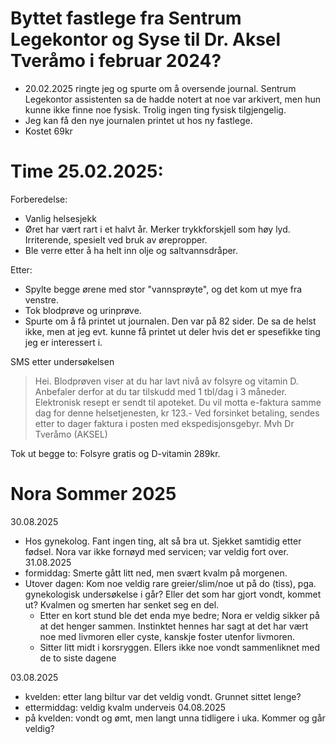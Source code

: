 # Byttet fastlege fra Sentrum Legekontor og Syse til Dr. Aksel Tveråmo i februar 2024?
- 20.02.2025 ringte jeg og spurte om å oversende journal. Sentrum Legekontor assistenten sa de hadde notert at noe var arkivert, men hun kunne ikke finne noe fysisk. Trolig ingen ting fysisk tilgjengelig.
- Jeg kan få den nye journalen printet ut hos ny fastlege.
- Kostet 69kr

# Time 25.02.2025:
Forberedelse:
- Vanlig helsesjekk
- Øret har vært rart i et halvt år. Merker trykkforskjell som høy lyd. Irriterende, spesielt ved bruk av ørepropper.
- Ble verre etter å ha helt inn olje og saltvannsdråper.

Etter:
- Spylte begge ørene med stor "vannsprøyte", og det kom ut mye fra venstre.
- Tok blodprøve og urinprøve.
- Spurte om å få printet ut journalen. Den var på 82 sider. De sa de helst ikke, men at jeg evt. kunne få printet ut deler hvis det er spesefikke ting jeg er interessert i.

SMS etter undersøkelsen
> Hei. Blodprøven viser at du har lavt nivå av folsyre og vitamin D. Anbefaler derfor at du tar tilskudd med 1 tbl/dag i 3 måneder. Elektronisk resept er sendt til apoteket. Du vil motta e-faktura samme dag for denne helsetjenesten, kr 123.- Ved forsinket betaling, sendes etter to dager faktura i posten med ekspedisjonsgebyr.  Mvh Dr Tveråmo
>  (AKSEL)

Tok ut begge to: Folsyre gratis og D-vitamin 289kr.

# Nora Sommer 2025
30.08.2025 
- Hos gynekolog. Fant ingen ting, alt så bra ut. Sjekket samtidig etter fødsel. Nora var ikke fornøyd med servicen; var veldig fort over.
31.08.2025 
- formiddag: Smerte gått litt ned, men svært kvalm på morgenen.
- Utover dagen: Kom noe veldig rare greier/slim/noe ut på do (tiss), pga. gynekologisk undersøkelse i går? Eller det som har gjort vondt, kommet ut?  Kvalmen og smerten har senket seg en del.
	- Etter en kort stund ble det enda mye bedre; Nora er veldig sikker på at det henger sammen. Instinktet hennes har sagt at det har vært noe med livmoren eller cyste, kanskje foster utenfor livmoren.
	- Sitter litt midt i korsryggen. Ellers ikke noe vondt sammenliknet med de to siste dagene

03.08.2025
- kvelden: etter lang biltur var det veldig vondt. Grunnet sittet lenge?
- ettermiddag: veldig kvalm underveis
04.08.2025
- på kvelden: vondt og ømt, men langt unna tidligere i uka. Kommer og går veldig?
